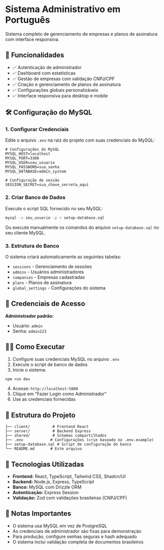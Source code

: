 # Sistema Administrativo em Português

Sistema completo de gerenciamento de empresas e planos de assinatura com interface responsiva.

## 🚀 Funcionalidades

- ✅ Autenticação de administrador
- ✅ Dashboard com estatísticas
- ✅ Gestão de empresas com validação CNPJ/CPF
- ✅ Criação e gerenciamento de planos de assinatura
- ✅ Configurações globais personalizáveis
- ✅ Interface responsiva para desktop e mobile

## 🛠️ Configuração do MySQL

### 1. Configurar Credenciais

Edite o arquivo `.env` na raiz do projeto com suas credenciais do MySQL:

```env
# Configurações do MySQL
MYSQL_HOST=localhost
MYSQL_PORT=3306
MYSQL_USER=seu_usuario
MYSQL_PASSWORD=sua_senha
MYSQL_DATABASE=admin_system

# Configuração de sessão
SESSION_SECRET=sua_chave_secreta_aqui
```

### 2. Criar Banco de Dados

Execute o script SQL fornecido no seu MySQL:

```bash
mysql -u seu_usuario -p < setup-database.sql
```

Ou execute manualmente os comandos do arquivo `setup-database.sql` no seu cliente MySQL.

### 3. Estrutura do Banco

O sistema criará automaticamente as seguintes tabelas:

- `sessions` - Gerenciamento de sessões
- `admins` - Usuários administradores
- `companies` - Empresas cadastradas
- `plans` - Planos de assinatura
- `global_settings` - Configurações do sistema

## 🔑 Credenciais de Acesso

**Administrador padrão:**
- Usuário: `admin`
- Senha: `admin123`

## 🏃‍♂️ Como Executar

1. Configure suas credenciais MySQL no arquivo `.env`
2. Execute o script de banco de dados
3. Inicie o sistema:

```bash
npm run dev
```

4. Acesse: `http://localhost:5000`
5. Clique em "Fazer Login como Administrador"
6. Use as credenciais fornecidas

## 📁 Estrutura do Projeto

```
├── client/          # Frontend React
├── server/          # Backend Express
├── shared/          # Schemas compartilhados
├── .env            # Configurações (crie baseado no .env.example)
├── setup-database.sql # Script de configuração do banco
└── README.md       # Este arquivo
```

## 🔧 Tecnologias Utilizadas

- **Frontend:** React, TypeScript, Tailwind CSS, Shadcn/UI
- **Backend:** Node.js, Express, TypeScript
- **Banco:** MySQL com Drizzle ORM
- **Autenticação:** Express Session
- **Validação:** Zod com validações brasileiras (CNPJ/CPF)

## 📝 Notas Importantes

- O sistema usa MySQL em vez de PostgreSQL
- As credenciais de administrador são fixas para demonstração
- Para produção, configure senhas seguras e hash adequado
- O sistema inclui validação completa de documentos brasileiros